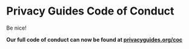 # Privacy Guides Code of Conduct

Be nice!

**Our full code of conduct can now be found at [privacyguides.org/coc](https://www.privacyguides.org/coc/)**
